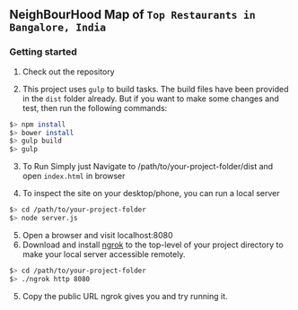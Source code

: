 ## NeighBourHood Map of `Top Restaurants in Bangalore, India`

### Getting started

1. Check out the repository

2. This project uses `gulp` to build tasks. The build files have been provided in the `dist` folder already. But if you want to make some changes and test, then run the following commands:
  
  ```bash
  $> npm install
  $> bower install
  $> gulp build
  $> gulp
  ``` 

3. To Run Simply just Navigate to /path/to/your-project-folder/dist and open `index.html` in browser

4. To inspect the site on your desktop/phone, you can run a local server

  ```bash
  $> cd /path/to/your-project-folder
  $> node server.js
  ```

5. Open a browser and visit localhost:8080
6. Download and install [ngrok](https://ngrok.com/) to the top-level of your project directory to make your local server accessible remotely.

  ``` bash
  $> cd /path/to/your-project-folder
  $> ./ngrok http 8080
  ```

5. Copy the public URL ngrok gives you and try running it.
